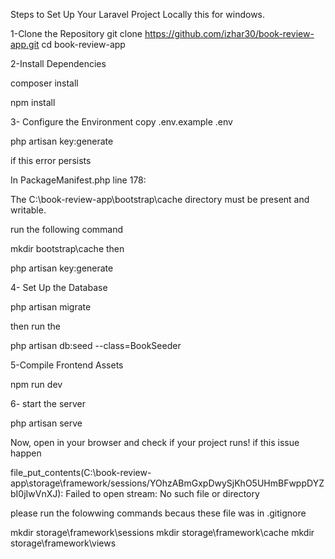 
Steps to Set Up Your Laravel Project Locally this for windows.

1-Clone the Repository
git clone https://github.com/izhar30/book-review-app.git
cd book-review-app


2-Install Dependencies

composer install

npm install

3- Configure the Environment
  copy .env.example .env

  php artisan key:generate

if this error persists

In PackageManifest.php line 178:

  The C:\book-review-app\bootstrap\cache directory must be present and writable.

run the following command

  mkdir bootstrap\cache
then

  php artisan key:generate


4- Set Up the Database

php artisan migrate 

then run the 

php artisan db:seed --class=BookSeeder


5-Compile Frontend Assets

npm run dev

6- start the server 

php artisan serve

Now, open  in your browser and check if your project runs!
if this issue happen 

file_put_contents(C:\book-review-app\storage\framework/sessions/YOhzABmGxpDwySjKhO5UHmBFwppDYZbI0jIwVnXJ): Failed to open stream: No such file or directory



please run  the folowwing commands becaus these file was in .gitignore

mkdir storage\framework\sessions
mkdir storage\framework\cache
mkdir storage\framework\views



